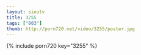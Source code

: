 ```yaml
--- 
layout: sieutv
title: 3255
tags: ["003"]
thumb: http://porn720.net/video/3255/poster.jpg
---
```

{% include porn720 key="3255" %} 
